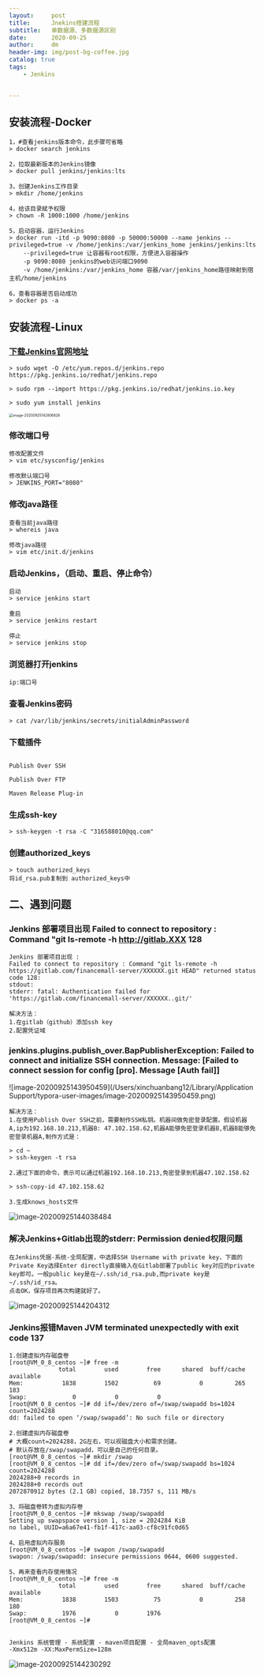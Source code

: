 ```yaml
---
layout:     post
title:      Jnekins搭建流程
subtitle:   单数据源、多数据源区别
date:       2020-09-25
author:     dm
header-img: img/post-bg-coffee.jpg
catalog: true
tags:
    - Jenkins


---
```




## 安装流程-Docker

```
1，#查看jenkins版本命令，此步骤可省略
> docker search jenkins

2，拉取最新版本的Jenkins镜像
> docker pull jenkins/jenkins:lts

3，创建Jenkins工作目录
> mkdir /home/jenkins

4，给该目录赋予权限
> chown -R 1000:1000 /home/jenkins

5，启动容器，运行Jenkins
> docker run -itd -p 9090:8080 -p 50000:50000 --name jenkins --privileged=true -v /home/jenkins:/var/jenkins_home jenkins/jenkins:lts
    --privileged=true 让容器有root权限，方便进入容器操作
    -p 9090:8080 jenkins的web访问端口9090
    -v /home/jenkins:/var/jenkins_home 容器/var/jenkins_home路径映射到宿主机/home/jenkins

6，查看容器是否启动成功
> docker ps -a
```
## 安装流程-Linux

### [下载Jenkins官网地址](https://jenkins.io/download/)
```
> sudo wget -O /etc/yum.repos.d/jenkins.repo https://pkg.jenkins.io/redhat/jenkins.repo

> sudo rpm --import https://pkg.jenkins.io/redhat/jenkins.io.key

> sudo yum install jenkins

```
<img src="https://raw.githubusercontents.com/DongMing0103/MarkdownCloudImage/master/data/20200925142847.png" alt="image-20200925142806826" style="zoom:50%;" />

### 修改端口号
```
修改配置文件
> vim etc/sysconfig/jenkins

修改默认端口号
> JENKINS_PORT="8080"

```
### 修改java路径
```
查看当前java路径
> whereis java

修改java路径
> vim etc/init.d/jenkins

```
### 启动Jenkins，（启动、重启、停止命令）
```
启动
> service jenkins start

重启
> service jenkins restart

停止
> service jenkins stop

```

### 浏览器打开jenkins
```
ip:端口号
```

### 查看Jenkins密码
```
> cat /var/lib/jenkins/secrets/initialAdminPassword

```

### 下载插件
```
	
Publish Over SSH

Publish Over FTP	

Maven Release Plug-in

```

### 生成ssh-key
```
> ssh-keygen -t rsa -C "316588010@qq.com"
```
### 创建authorized_keys
```
> touch authorized_keys
将id_rsa.pub复制到 authorized_keys中
```
## 二、遇到问题
### Jenkins 部署项目出现 Failed to connect to repository : Command "git ls-remote -h http://gitlab.XXX 128

```
Jenkins 部署项目出现 :
Failed to connect to repository : Command "git ls-remote -h https://gitlab.com/financemall-server/XXXXXX.git HEAD" returned status code 128:
stdout: 
stderr: fatal: Authentication failed for 'https://gitlab.com/financemall-server/XXXXXX..git/'

解决方法：
1.在gitlab（github）添加ssh key
2.配置凭证域

```
### jenkins.plugins.publish_over.BapPublisherException: Failed to connect and initialize SSH connection. Message: [Failed to connect session for config [pro]. Message [Auth fail]]
![image-20200925143950459](/Users/xinchuanbang12/Library/Application Support/typora-user-images/image-20200925143950459.png)

```
解决方法：
1.在使用Publish Over SSH之前，需要制作SSH私钥。机器间做免密登录配置。假设机器A,ip为192.168.10.213,机器B: 47.102.158.62,机器A能够免密登录机器B,机器B能够免密登录机器A,制作方式是：

> cd ~
> ssh-keygen -t rsa

2.通过下面的命令，表示可以通过机器192.168.10.213,免密登录到机器47.102.158.62

> ssh-copy-id 47.102.158.62

3.生成knows_hosts文件

```
![image-20200925144038484](https://raw.githubusercontents.com/DongMing0103/MarkdownCloudImage/master/data/20200925144038.png)


### 解决Jenkins+Gitlab出现的stderr: Permission denied权限问题

```
在Jenkins凭据-系统-全局配置，中选择SSH Username with private key，下面的Private Key选择Enter directly直接输入在Gitlab部署了public key对应的private key即可。一般public key是在~/.ssh/id_rsa.pub,而private key是~/.ssh/id_rsa。
点击OK，保存项目再次构建就好了。

```
![image-20200925144204312](https://raw.githubusercontents.com/DongMing0103/MarkdownCloudImage/master/data/20200925144204.png)


### Jenkins报错Maven JVM terminated unexpectedly with exit code 137
```
1.创建虚拟内存磁盘卷
[root@VM_0_8_centos ~]# free -m
              total        used        free      shared  buff/cache   available
Mem:           1838        1502          69           0         265         183
Swap:             0           0           0
[root@VM_0_8_centos ~]# dd if=/dev/zero of=/swap/swapadd bs=1024 count=2024288
dd: failed to open ‘/swap/swapadd’: No such file or directory

2.创建虚拟内存磁盘卷
# 大概count=2024288，2G左右，可以视磁盘大小和需求创建。
# 默认存放在/swap/swapadd，可以是自己的任何目录。
[root@VM_0_8_centos ~]# mkdir /swap
[root@VM_0_8_centos ~]# dd if=/dev/zero of=/swap/swapadd bs=1024 count=2024288
2024288+0 records in
2024288+0 records out
2072870912 bytes (2.1 GB) copied, 18.7357 s, 111 MB/s

3、将磁盘卷转为虚拟内存卷
[root@VM_0_8_centos ~]# mkswap /swap/swapadd
Setting up swapspace version 1, size = 2024284 KiB
no label, UUID=a6a67e41-fb1f-417c-aa03-cf8c91fc0d65

4、启用虚拟内存服务
[root@VM_0_8_centos ~]# swapon /swap/swapadd
swapon: /swap/swapadd: insecure permissions 0644, 0600 suggested.

5、再来查看内存使用情况
[root@VM_0_8_centos ~]# free -m
              total        used        free      shared  buff/cache   available
Mem:           1838        1503          75           0         258         180
Swap:          1976           0        1976
[root@VM_0_8_centos ~]# 
 
```
```
Jenkins 系统管理 - 系统配置 - maven项目配置 - 全局maven_opts配置
-Xmx512m -XX:MaxPermSize=128m
```

![image-20200925144230292](https://raw.githubusercontents.com/DongMing0103/MarkdownCloudImage/master/data/20200925144230.png)